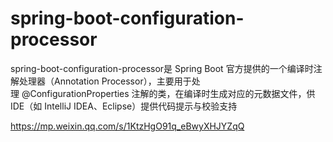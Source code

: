 # spring-boot-configuration-processor

spring-boot-configuration-processor是 Spring Boot 官方提供的一个编译时注解处理器（Annotation Processor），主要用于处理 @ConfigurationProperties 注解的类，在编译时生成对应的元数据文件，供 IDE（如 IntelliJ IDEA、Eclipse）提供代码提示与校验支持

https://mp.weixin.qq.com/s/1KtzHgO91q_eBwyXHJYZqQ